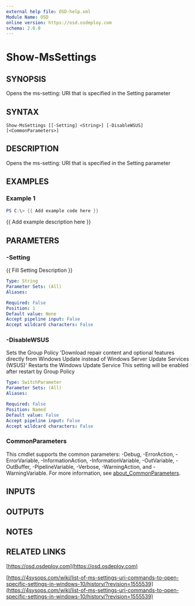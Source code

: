 ```yaml
---
external help file: OSD-help.xml
Module Name: OSD
online version: https://osd.osdeploy.com
schema: 2.0.0
---
```


# Show-MsSettings

## SYNOPSIS
Opens the ms-setting: URI that is specified in the Setting parameter

## SYNTAX

```
Show-MsSettings [[-Setting] <String>] [-DisableWSUS] [<CommonParameters>]
```

## DESCRIPTION
Opens the ms-setting: URI that is specified in the Setting parameter

## EXAMPLES

### Example 1
```powershell
PS C:\> {{ Add example code here }}
```

{{ Add example description here }}

## PARAMETERS

### -Setting
{{ Fill Setting Description }}

```yaml
Type: String
Parameter Sets: (All)
Aliases:

Required: False
Position: 1
Default value: None
Accept pipeline input: False
Accept wildcard characters: False
```

### -DisableWSUS
Sets the Group Policy 'Download repair content and optional features directly from Windows Update instead of Windows Server Update Services (WSUS)'
Restarts the Windows Update Service
This setting will be enabled after restart by Group Policy

```yaml
Type: SwitchParameter
Parameter Sets: (All)
Aliases:

Required: False
Position: Named
Default value: False
Accept pipeline input: False
Accept wildcard characters: False
```

### CommonParameters
This cmdlet supports the common parameters: -Debug, -ErrorAction, -ErrorVariable, -InformationAction, -InformationVariable, -OutVariable, -OutBuffer, -PipelineVariable, -Verbose, -WarningAction, and -WarningVariable. For more information, see [about_CommonParameters](http://go.microsoft.com/fwlink/?LinkID=113216).

## INPUTS

## OUTPUTS

## NOTES

## RELATED LINKS

[https://osd.osdeploy.com](https://osd.osdeploy.com)

[https://4sysops.com/wiki/list-of-ms-settings-uri-commands-to-open-specific-settings-in-windows-10/history/?revision=1555539](https://4sysops.com/wiki/list-of-ms-settings-uri-commands-to-open-specific-settings-in-windows-10/history/?revision=1555539)

